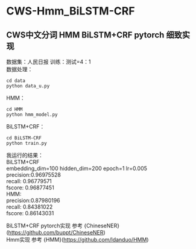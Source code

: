 # CWS-Hmm_BiLSTM-CRF
## CWS中文分词 HMM BiLSTM+CRF pytorch 细致实现
数据集：人民日报 训练：测试=4：1 <br>
数据处理：<br>
```
cd data
python data_u.py
```
HMM：<br>
```
cd HMM
python hmm_model.py
```
BiLSTM+CRF：<br>
```
cd BiLSTM-CRF
python train.py
```
我运行的结果：<br>
BiLSTM+CRF<br>
embedding_dim=100 hidden_dim=200 epoch=1 lr=0.005<br>
precision:0.96975528<br>
recall:   0.96779571<br>
fscore:   0.96877451<br>
HMM:<br>
precision:0.87980196<br>
recall:   0.84381022<br>
fscore:   0.86143031<br>

BiLSTM+CRF pytorch实现 参考 {ChineseNER}(https://github.com/buppt/ChineseNER)<br>
Hmm实现 参考 {HMM}(https://github.com/ldanduo/HMM)<br>

